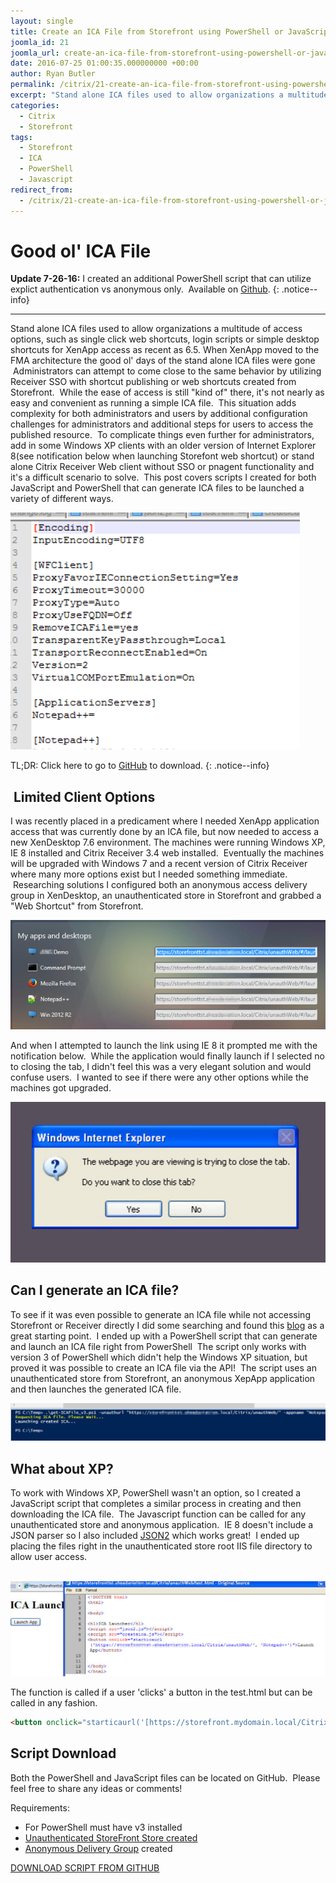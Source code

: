 ```yaml
---
layout: single
title: Create an ICA File from Storefront using PowerShell or JavaScript
joomla_id: 21
joomla_url: create-an-ica-file-from-storefront-using-powershell-or-javascript
date: 2016-07-25 01:00:35.000000000 +00:00
author: Ryan Butler
permalink: /citrix/21-create-an-ica-file-from-storefront-using-powershell-or-javascript
excerpt: "Stand alone ICA files used to allow organizations a multitude of access options, such as single click web shortcuts, login scripts or simple desktop shortcuts for XenApp access as recent as 6.5. When XenApp moved to the FMA architecture the good ol' days of the stand alone ICA files were gone  Administrators can attempt to come close to the same behavior by utilizing Receiver SSO with shortcut publishing or web shortcuts created from Storefront. While the ease of access is still \"kind of\" there, it's not nearly as easy and convenient as running a simple ICA file."
categories:
  - Citrix
  - Storefront
tags:
  - Storefront
  - ICA
  - PowerShell
  - Javascript
redirect_from:
  - /citrix/21-create-an-ica-file-from-storefront-using-powershell-or-javascript
---
```

# Good ol' ICA File

**Update 7-26-16:** I created an additional PowerShell script that can utilize explict authentication vs anonymous only.  Available on [Github](https://github.com/ryancbutler/StorefrontICACreator).
{: .notice--info}

* * *
Stand alone ICA files used to allow organizations a multitude of access options, such as single click web shortcuts, login scripts or simple desktop shortcuts for XenApp access as recent as 6.5\. When XenApp moved to the FMA architecture the good ol' days of the stand alone ICA files were gone  Administrators can attempt to come close to the same behavior by utilizing Receiver SSO with shortcut publishing or web shortcuts created from Storefront.  While the ease of access is still "kind of" there, it's not nearly as easy and convenient as running a simple ICA file.  This situation adds complexity for both administrators and users by additional configuration challenges for administrators and additional steps for users to access the published resource.  To complicate things even further for administrators, add in some Windows XP clients with an older version of Internet Explorer 8(see notification below when launching Storefont web shortcut) or stand alone Citrix Receiver Web client without SSO or pnagent functionality and it's a difficult scenario to solve.  This post covers scripts I created for both JavaScript and PowerShell that can generate ICA files to be launched a variety of different ways.

![ica](/assets/images/content/icascript/ica.png)

TL;DR: Click here to go to [GitHub](https://github.com/ryancbutler/StorefrontICACreator) to download.
{: .notice--info}

##  Limited Client Options

I was recently placed in a predicament where I needed XenApp application access that was currently done by an ICA file, but now needed to access a new XenDesktop 7.6 environment. The machines were running Windows XP, IE 8 installed and Citrix Receiver 3.4 web installed.  Eventually the machines will be upgraded with Windows 7 and a recent version of Citrix Receiver where many more options exist but I needed something immediate.  Researching solutions I configured both an anonymous access delivery group in XenDesktop, an unauthenticated store in Storefront and grabbed a "Web Shortcut" from Storefront.

![sfweb](/assets/images/content/icascript/sfweb.png)

And when I attempted to launch the link using IE 8 it prompted me with the notification below.  While the application would finally launch if I selected no to closing the tab, I didn't feel this was a very elegant solution and would confuse users.  I wanted to see if there were any other options while the machines got upgraded.

![sfissue](/assets/images/content/icascript/sfissue.png)

## Can I generate an ICA file?

To see if it was even possible to generate an ICA file while not accessing Storefront or Receiver directly I did some searching and found this [blog](https://sysadminasaservice.wordpress.com/2015/08/30/login-to-storefront-with-curl/) as a great starting point.  I ended up with a PowerShell script that can generate and launch an ICA file right from PowerShell  The script only works with version 3 of PowerShell which didn't help the Windows XP situation, but proved it was possible to create an ICA file via the API!  The script uses an unauthenticated store from Storefront, an anonymous XepApp application and then launches the generated ICA file.

![sfica](/assets/images/content/icascript/sfica.png)

## What about XP?

To work with Windows XP, PowerShell wasn't an option, so I created a JavaScript script that completes a similar process in creating and then downloading the ICA file.  The Javascript function can be called for any unauthenticated store and anonymous application.  IE 8 doesn't include a JSON parser so I also included [JSON2](https://github.com/douglascrockford/JSON-js) which works great!  I ended up placing the files right in the unauthenticated store root IIS file directory to allow user access.

 ![sfjs](/assets/images/content/icascript/sfjs.png)

The function is called if a user 'clicks' a button in the test.html but can be called in any fashion.

```html
<button onclick="starticaurl('[https://storefront.mydomain.local/Citrix/unauthWeb/'](https://storefront.mydomain.local/Citrix/unauthWeb/'), 'Notepad++')">Launch App</button>  
```

## Script Download

Both the PowerShell and JavaScript files can be located on GitHub.  Please feel free to share any ideas or comments!

Requirements:

* For PowerShell must have v3 installed
* [Unauthenticated StoreFront Store created](http://docs.citrix.com/en-us/storefront/3/configure-and-manage-stores/sf-create-store-unauthenticated.html)
* [Anonymous Delivery Group](https://www.citrix.com/blogs/2014/04/21/part-5-anonymous-user-support-for-xenapp-on-fma/) created

[<span style="text-decoration: underline;">DOWNLOAD SCRIPT FROM GITHUB</span>](https://github.com/ryancbutler/StorefrontICACreator)